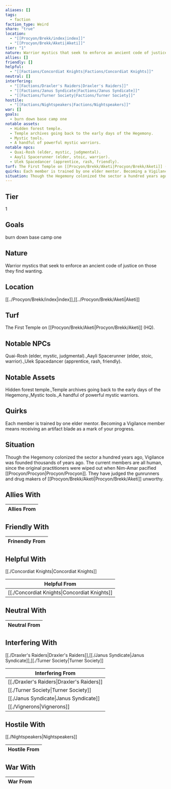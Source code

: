 ```yaml
---
aliases: []
tags:
  - faction
faction_type: Weird
share: "true"
location:
  - "[[Procyon/Brekk/index|index]]"
  - "[[Procyon/Brekk/Aketi|Aketi]]"
tier: "1"
nature: Warrior mystics that seek to enforce an ancient code of justice on those they find wanting.
allies: []
friendly: []
helpful:
  - "[[Factions/Concordiat Knights|Factions/Concordiat Knights]]"
neutral: []
interfering:
  - "[[Factions/Draxler's Raiders|Draxler's Raiders]]"
  - "[[Factions/Janus Syndicate|Factions/Janus Syndicate]]"
  - "[[Factions/Turner Society|Factions/Turner Society]]"
hostile:
  - "[[Factions/Nightspeakers|Factions/Nightspeakers]]"
war: []
goals:
  - burn down base camp one
notable assets:
  - Hidden forest temple.
  - Temple archives going back to the early days of the Hegemony.
  - Mystic tools.
  - A handful of powerful mystic warriors.
notable npcs:
  - Quai-Rosh (elder, mystic, judgmental).
  - Aayli Spacerunner (elder, stoic, warrior).
  - Ulek Spacedancer (apprentice, rash, friendly).
turf: The First Temple on [[Procyon/Brekk/Aketi|Procyon/Brekk/Aketi]] (HQ).
quirks: Each member is trained by one elder mentor. Becoming a Vigilance member means receiving an artifact blade as a mark of your progress.
situation: Though the Hegemony colonized the sector a hundred years ago, Vigilance was founded thousands of years ago. The current members are all human, since the original practitioners were wiped out when Nim-Amar pacified [[Procyon/Procyon|Procyon/Procyon]]. They have judged the gunrunners and drug makers of [[Procyon/Brekk/Aketi|Procyon/Brekk/Aketi]] unworthy.
---
```

## Tier

1

## Goals

burn down base camp one

## Nature

Warrior mystics that seek to enforce an ancient code of justice on those they find wanting.

## Location

[[../Procyon/Brekk/index|index]],[[../Procyon/Brekk/Aketi|Aketi]]

## Turf

The First Temple on [[Procyon/Brekk/Aketi|Procyon/Brekk/Aketi]] (HQ).

## Notable NPCs

Quai-Rosh (elder, mystic, judgmental).,Aayli Spacerunner (elder, stoic, warrior).,Ulek Spacedancer (apprentice, rash, friendly).

## Notable Assets

Hidden forest temple.,Temple archives going back to the early days of the Hegemony.,Mystic tools.,A handful of powerful mystic warriors.

## Quirks

Each member is trained by one elder mentor. Becoming a Vigilance member means receiving an artifact blade as a mark of your progress.

## Situation

Though the Hegemony colonized the sector a hundred years ago, Vigilance was founded thousands of years ago. The current members are all human, since the original practitioners were wiped out when Nim-Amar pacified [[Procyon/Procyon|Procyon/Procyon]]. They have judged the gunrunners and drug makers of [[Procyon/Brekk/Aketi|Procyon/Brekk/Aketi]] unworthy.

## Allies With



| Allies From |
| ----------- |


## Friendly With



| Frinendly From |
| -------------- |


## Helpful With

[[./Concordiat Knights|Concordiat Knights]]

| Helpful From                                           |
| ------------------------------------------------------ |
| [[./Concordiat Knights\|Concordiat Knights]] |


## Neutral With




| Neutral From |
| ------------ |



## Interfering With

[[./Draxler's Raiders|Draxler's Raiders]],[[./Janus Syndicate|Janus Syndicate]],[[./Turner Society|Turner Society]]


| Interfering From                                     |
| ---------------------------------------------------- |
| [[./Draxler's Raiders\|Draxler's Raiders]] |
| [[./Turner Society\|Turner Society]]       |
| [[./Janus Syndicate\|Janus Syndicate]]     |
| [[./Vignerons\|Vignerons]]                 |



## Hostile With

[[./Nightspeakers|Nightspeakers]]


| Hostile From |
| ------------ |



## War With



| War From |
| -------- |

